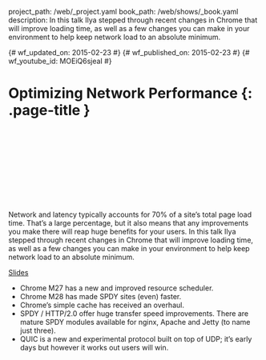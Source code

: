 project_path: /web/_project.yaml book_path: /web/shows/_book.yaml description: In this talk Ilya stepped through recent changes in Chrome that will improve loading time, as well as a few changes you can make in your environment to help keep network load to an absolute minimum.

{# wf_updated_on: 2015-02-23 #} {# wf_published_on: 2015-02-23 #} {# wf_youtube_id: MOEiQ6sjeaI #}

# Optimizing Network Performance {: .page-title }

<div class="video-wrapper">
  <iframe class="devsite-embedded-youtube-video" data-video-id="MOEiQ6sjeaI"
          data-autohide="1" data-showinfo="0" frameborder="0" allowfullscreen>
  </iframe>
</div>

Network and latency typically accounts for 70% of a site’s total page load time. That’s a large percentage, but it also means that any improvements you make there will reap huge benefits for your users. In this talk Ilya stepped through recent changes in Chrome that will improve loading time, as well as a few changes you can make in your environment to help keep network load to an absolute minimum.

[Slides](https://bit.ly/cds-network)

+ Chrome M27 has a new and improved resource scheduler.
+ Chrome M28 has made SPDY sites (even) faster.
+ Chrome’s simple cache has received an overhaul.
+ SPDY / HTTP/2.0 offer huge transfer speed improvements. There are mature SPDY modules available for nginx, Apache and Jetty (to name just three).
+ QUIC is a new and experimental protocol built on top of UDP; it’s early days but however it works out users will win.